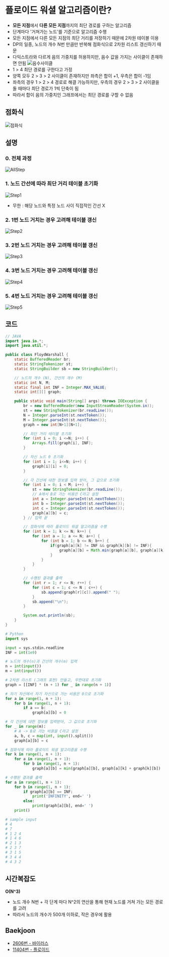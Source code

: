 # 플로이드 워셜 알고리즘이란?
- **모든 지점**에서 **다른 모든 지점**까지의 최단 경로를 구하는 알고리즘
- 단계마다 '거쳐가는 노드'를 기준으로 알고리즘 수행
- 모든 지점에서 다른 모든 지점의 최단 거리를 저장하기 때문에 2차원 테이블 이용
- DP의 일종, 노드의 개수 N번 만큼만 반복해 점화식으로 2차원 리스트 갱신하기 때문
- 다익스트라와 다르게 음의 가중치를 허용하지만, 음수 값을 가지는 사이클이 존재하면 안됨
![음수사이클](./img/minus.png)
- 1 > 4 최단 경로를 구한다고 가정
- 양쪽 모두 2 > 3 > 2 사이클이 존재하지만 좌측은 합이 +1, 우측은 합이 -1임
- 좌측의 경우 1 > 2 > 4 경로로 해결 가능하지만, 우측의 경우 2 > 3 > 2 사이클을 돌 때마다 최단 경로가 1씩 단축이 됨
- 따라서 합이 음의 가중치인 그래프에서는 최단 경로를 구할 수 없음


## 점화식
![점화식](./img/recurrence_relation.png)

## 설명
### 0. 전체 과정
![AllStep](./img/floyd_warshall.png)

### 1. 노드 간선에 따라 최단 거리 테이블 초기화
![Step1](./img/floyd_warshall1.png)

- 무한 : 해당 노드와 특정 노드 사이 직접적인 간선 X

### 2. 1번 노드 거치는 경우 고려해 테이블 갱신
![Step2](./img/floyd_warshall2.png)

### 3. 2번 노드 거치는 경우 고려해 테이블 갱신
![Step3](./img/floyd_warshall3.png)

### 4. 3번 노드 거치는 경우 고려해 테이블 갱신
![Step4](./img/floyd_warshall4.png)

### 5. 4번 노드 거치는 경우 고려해 테이블 갱신
![Step5](./img/floyd_warshall5.png)

## 코드
```Java
// JAVA
import java.io.*;
import java.util.*;

public class FloydWarshall {
    static BufferedReader br;
    static StringTokenizer st;
    static StringBuilder sb = new StringBuilder();

    // 노드의 개수 (N), 간선의 개수 (M)
    static int N, M;
    static final int INF = Integer.MAX_VALUE;
    static int[][] graph;

    public static void main(String[] args) throws IOException {
        br = new BufferedReader(new InputStreamReader(System.in));
        st = new StringTokenizer(br.readLine());
        N = Integer.parseInt(st.nextToken());
        M = Integer.parseInt(st.nextToken());
        graph = new int[N+1][N+1];

        // 최단 거리 테이블 초기화
        for (int i = 0; i <=N; i++) {
            Arrays.fill(graph[i], INF);
        }

        // 자신 노드 0 초기화
        for (int i = 1; i<=N; i++) {
            graph[i][i] = 0;
        }

        // 각 간선에 대한 정보를 입력 받아, 그 값으로 초기화
        for (int i = 0; i < M; i++) {
            st = new StringTokenizer(br.readLine());
            // A에서 B로 가는 비용은 C라고 설정
            int a = Integer.parseInt(st.nextToken());
            int b = Integer.parseInt(st.nextToken());
            int c = Integer.parseInt(st.nextToken());
            graph[a][b] = c;
        } // 입력 끝

        // 점화식에 따라 플로이드 워셜 알고리즘을 수행
        for (int k = 1; k <= N; k++) {
            for (int a = 1; a <= N; a++) {
                for (int b = 1; b <= N; b++) {
                    if(graph[a][k] != INF && graph[k][b] != INF){
                        graph[a][b] = Math.min(graph[a][b], graph[a][k] + graph[k][b]);
                    }
                }
            }
        }

        // 수행된 결과를 출력
        for (int r = 1; r <= N; r++) {
            for (int c = 1; c <= N ; c++) {
                sb.append(graph[r][c]).append(" ");
            }
            sb.append("\n");
        }

        System.out.println(sb);
    }
}
```

```Python
# Python
import sys

input = sys.stdin.readline
INF = int(1e9)

# 노드의 개수(n)과 간선의 개수(m) 입력
n = int(input())
m = int(input())

# 2차원 리스트 (그래프 표현) 만들고, 무한대로 초기화
graph = [[INF] * (n + 1) for _ in range(n + 1)]

# 자기 자신에서 자기 자신으로 가는 비용은 0으로 초기화
for a in range(1, n + 1):
    for b in range(1, n + 1):
        if a == b:
            graph[a][b] = 0

# 각 간선에 대한 정보를 입력받아, 그 값으로 초기화
for _ in range(m):
    # A -> B로 가는 비용을 C라고 설정
    a, b, c = map(int, input().split())
    graph[a][b] = c

# 점화식에 따라 플로이드 워셜 알고리즘을 수행
for k in range(1, n + 1):
    for a in range(1, n + 1):
        for b in range(1, n + 1):
            graph[a][b] = min(graph[a][b], graph[a][k] + graph[k][b])

# 수행된 결과를 출력
for a in range(1, n + 1):
    for b in range(1, n + 1):
        if graph[a][b] == INF:
            print('INFINITY', end=' ')
        else:
            print(graph[a][b], end=' ')
    print()

# sample input
# 4
# 7
# 1 2 4
# 1 4 6
# 2 1 3
# 2 3 7
# 3 1 5
# 3 4 4
# 4 3 2
```

## 시간복잡도
**O(N^3)**

- 노드 개수 N번 + 각 단계 마다 N^2의 연산을 통해 현재 노드를 거쳐 가는 모든 경로를 고려
- 따라서 노드의 개수가 500개 이하로, 작은 경우에 활용

## Baekjoon
- [2606번 - 바이러스](https://www.acmicpc.net/problem/2606)
- [11404번 - 플로이드](https://www.acmicpc.net/problem/11404)